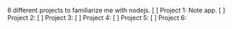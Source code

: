 6 different projects to familiarize me with nodejs. 
[ ] Project 1: Note app.
[ ] Project 2: 
[ ] Project 3:
[ ] Project 4: 
[ ] Project 5: 
[ ] Project 6: 


